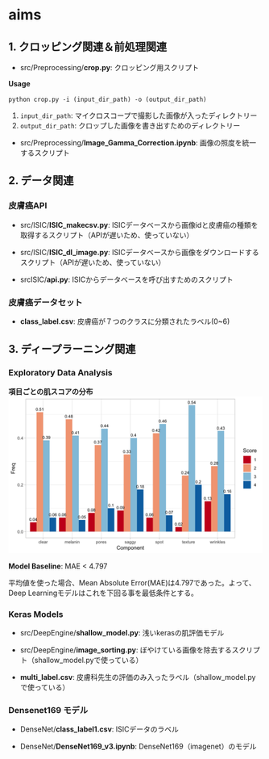 # aims

## 1. クロッピング関連＆前処理関連

* src/Preprocessing/**crop.py**: クロッピング用スクリプト

**Usage**
```
python crop.py -i (input_dir_path) -o (output_dir_path)
```
1. `input_dir_path`: マイクロスコープで撮影した画像が入ったディレクトリー
2. `output_dir_path`: クロップした画像を書き出すためのディレクトリー

* src/Preprocessing/**Image_Gamma_Correction.ipynb**: 画像の照度を統一するスクリプト
## 2. データ関連
### 皮膚癌API

* src/ISIC/**ISIC_makecsv.py**: ISICデータベースから画像idと皮膚癌の種類を取得するスクリプト（APIが遅いため、使っていない）

* src/ISIC/**ISIC_dl_image.py**: ISICデータベースから画像をダウンロードするスクリプト（APIが遅いため、使っていない）

* srcISIC/**api.py**: ISICからデータベースを呼び出すためのスクリプト

### 皮膚癌データセット
* **class_label.csv**: 皮膚癌が７つのクラスに分類されたラベル(0~6)

## 3. ディープラーニング関連
### Exploratory Data Analysis
**項目ごとの肌スコアの分布**
![Score Histogram](figures/score_barplot.png)

**Model Baseline**: MAE < 4.797

平均値を使った場合、Mean Absolute Error(MAE)は4.797であった。よって、Deep Learningモデルはこれを下回る事を最低条件とする。

### Keras Models
* src/DeepEngine/**shallow_model.py**: 浅いkerasの肌評価モデル

* src/DeepEngine/**image_sorting.py**: ぼやけている画像を除去するスクリプト（shallow_model.pyで使っている）

* **multi_label.csv**: 皮膚科先生の評価のみ入ったラベル（shallow_model.pyで使っている）

### Densenet169 モデル
* DenseNet/**class_label1.csv**: ISICデータのラベル

* DenseNet/**DenseNet169_v3.ipynb**: DenseNet169（imagenet）のモデル
